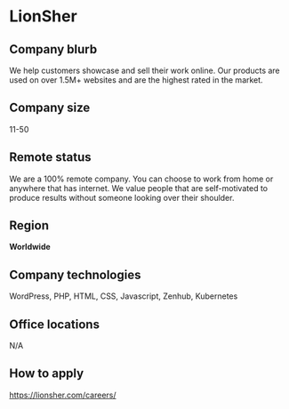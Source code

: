 # LionSher

## Company blurb

We help customers showcase and sell their work online. Our products are used on over 1.5M+ websites and are the highest rated in the market.

## Company size

11-50

## Remote status

We are a 100% remote company. You can choose to work from home or anywhere that has internet. We value people that are self-motivated to produce results without someone looking over their shoulder.

## Region

**Worldwide**

## Company technologies

WordPress, PHP, HTML, CSS, Javascript, Zenhub, Kubernetes

## Office locations

N/A

## How to apply

https://lionsher.com/careers/
